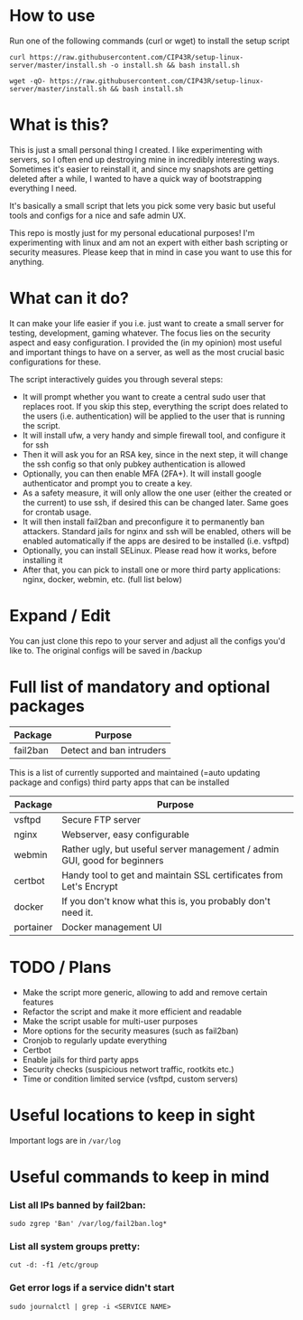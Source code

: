 # How to use
Run one of the following commands (curl or wget) to install the setup script
```
curl https://raw.githubusercontent.com/CIP43R/setup-linux-server/master/install.sh -o install.sh && bash install.sh
```
```
wget -qO- https://raw.githubusercontent.com/CIP43R/setup-linux-server/master/install.sh && bash install.sh
```

# What is this?
This is just a small personal thing I created. I like experimenting with servers, so I often end up destroying mine in incredibly interesting ways.
Sometimes it's easier to reinstall it, and since my snapshots are getting deleted after a while, I wanted to have a quick way of bootstrapping everything I need.

It's basically a small script that lets you pick some very basic but useful tools and configs for a nice and safe admin UX.

This repo is mostly just for my personal educational purposes! I'm experimenting with linux and am not an expert with either bash scripting or security measures. Please keep that in mind in case you want to use this for anything.

# What can it do?
It can make your life easier if you i.e. just want to create a small server for testing, development, gaming whatever.
The focus lies on the security aspect and easy configuration. I provided the (in my opinion) most useful and important things to have on a server, as well as the most crucial basic configurations for these.

The script interactively guides you through several steps:
- It will prompt whether you want to create a central sudo user that replaces root. If you skip this step, everything the script does related to the users (i.e. authentication) will be applied to the user that is running the script.
- It will install ufw, a very handy and simple firewall tool, and configure it for ssh 
- Then it will ask you for an RSA key, since in the next step, it will change the ssh config so that only pubkey authentication is allowed
- Optionally, you can then enable MFA (2FA+). It will install google authenticator and prompt you to create a key.
- As a safety measure, it will only allow the one user (either the created or the current) to use ssh, if desired this can be changed later. Same goes for crontab usage.
- It will then install fail2ban and preconfigure it to permanently ban attackers. Standard jails for nginx and ssh will be enabled, others will be enabled automatically if the apps are desired to be installed (i.e. vsftpd)
- Optionally, you can install SELinux. Please read how it works, before installing it
- After that, you can pick to install one or more third party applications: nginx, docker, webmin, etc. (full list below)

# Expand / Edit
You can just clone this repo to your server and adjust all the configs you'd like to.
The original configs will be saved in /backup 

# Full list of mandatory and optional packages
| Package | Purpose |
| ------- | ------- |
| fail2ban | Detect and ban intruders |

This is a list of currently supported and maintained (=auto updating package and configs) third party apps that can be installed

| Package | Purpose |
| ------- | ------- |
| vsftpd | Secure FTP server |
| nginx | Webserver, easy configurable |
| webmin | Rather ugly, but useful server management / admin GUI, good for beginners |
| certbot | Handy tool to get and maintain SSL certificates from Let's Encrypt |
| docker | If you don't know what this is, you probably don't need it. |
| portainer | Docker management UI |


# TODO / Plans
- Make the script more generic, allowing to add and remove certain features
- Refactor the script and make it more efficient and readable
- Make the script usable for multi-user purposes
- More options for the security measures (such as fail2ban)
- Cronjob to regularly update everything
- Certbot
- Enable jails for third party apps
- Security checks (suspicious networt traffic, rootkits etc.)
- Time or condition limited service (vsftpd, custom servers)

# Useful locations to keep in sight

Important logs are in `/var/log`

# Useful commands to keep in mind

### List all IPs banned by fail2ban:
`sudo zgrep 'Ban' /var/log/fail2ban.log*`

### List all system groups pretty:
`cut -d: -f1 /etc/group`

### Get error logs if a service didn't start

`sudo journalctl | grep -i <SERVICE NAME>`
